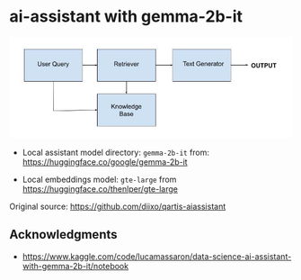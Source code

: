 
# ai-assistant with gemma-2b-it

<div align="left" width="855" height="305">
  <img src="/assets/High-Level_RAG_Architecture_rev2.jpg">
</div>


* Local assistant model directory: `gemma-2b-it` from: https://huggingface.co/google/gemma-2b-it

* Local embeddings model: `gte-large` from https://huggingface.co/thenlper/gte-large

Original source: https://github.com/diixo/qartis-aiassistant


## Acknowledgments

* https://www.kaggle.com/code/lucamassaron/data-science-ai-assistant-with-gemma-2b-it/notebook
